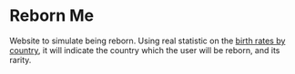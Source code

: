 # Reborn Me

Website to simulate being reborn.
Using real statistic on the [birth rates by country](https://en.wikipedia.org/wiki/List_of_countries_by_number_of_births), it will indicate the country which the user will be reborn, and its rarity.

